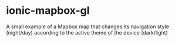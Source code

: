 # ionic-mapbox-gl
A small example of a Mapbox map that changes its navigation style (night/day) according to the active theme of the device (dark/light)
